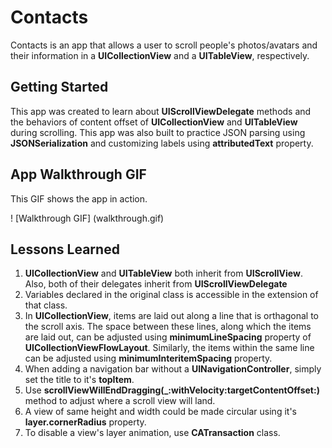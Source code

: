 # Contacts

Contacts is an app that allows a user to scroll people's photos/avatars and their information in a **UICollectionView** and a **UITableView**, respectively.

## Getting Started

This app was created to learn about **UIScrollViewDelegate** methods and the behaviors of content offset of **UICollectionView** and **UITableView** during scrolling. This app was also built to practice JSON parsing using **JSONSerialization** and customizing labels using **attributedText** property.

## App Walkthrough GIF

This GIF shows the app in action.

! [Walkthrough GIF] (walkthrough.gif)

## Lessons Learned

1. **UICollectionView** and **UITableView** both inherit from **UIScrollView**. Also, both of their delegates inherit from **UIScrollViewDelegate**
2. Variables declared in the original class is accessible in the extension of that class.
3. In **UICollectionView**, items are laid out along a line that is orthagonal to the scroll axis. The space between these lines, along which the items are laid out, can be adjusted using **minimumLineSpacing** property of **UICollectionViewFlowLayout**. Similarly, the items within the same line can be adjusted using **minimumInteritemSpacing** property.
4. When adding a navigation bar without a **UINavigationController**, simply set the title to it's **topItem**.
5. Use **scrollViewWillEndDragging(_:withVelocity:targetContentOffset:)** method to adjust where a scroll view will land.
6. A view of same height and width could be made circular using it's **layer.cornerRadius** property.
7. To disable a view's layer animation, use **CATransaction** class.
